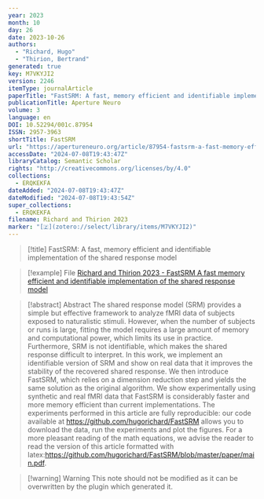 ```yaml
---
year: 2023
month: 10
day: 26
date: 2023-10-26
authors:
  - "Richard, Hugo"
  - "Thirion, Bertrand"
generated: true
key: M7VKYJI2
version: 2246
itemType: journalArticle
paperTitle: "FastSRM: A fast, memory efficient and identifiable implementation of the shared response model"
publicationTitle: Aperture Neuro
volume: 3
language: en
DOI: 10.52294/001c.87954
ISSN: 2957-3963
shortTitle: FastSRM
url: "https://apertureneuro.org/article/87954-fastsrm-a-fast-memory-efficient-and-identifiable-implementation-of-the-shared-response-model"
accessDate: "2024-07-08T19:43:47Z"
libraryCatalog: Semantic Scholar
rights: "http://creativecommons.org/licenses/by/4.0"
collections:
  - ERQKEKFA
dateAdded: "2024-07-08T19:43:47Z"
dateModified: "2024-07-08T19:43:54Z"
super_collections:
  - ERQKEKFA
filename: Richard and Thirion 2023
marker: "[🇿](zotero://select/library/items/M7VKYJI2)"
---
```


> [!title] FastSRM: A fast, memory efficient and identifiable implementation of the shared response model

> [!example] File
> [Richard and Thirion 2023 - FastSRM A fast memory efficient and identifiable implementation of the shared response model](/Papers/PDFs/Richard%20and%20Thirion%202023%20-%20FastSRM%20A%20fast%20memory%20efficient%20and%20identifiable%20implementation%20of%20the%20shared%20response%20model.pdf)

> [!abstract] Abstract
> The shared response model (SRM) provides a simple but effective framework to analyze fMRI data of subjects exposed to naturalistic stimuli. However, when the number of subjects or runs is large, fitting the model requires a large amount of memory and computational power, which limits its use in practice. Furthermore, SRM is not identifiable, which makes the shared response difficult to interpret. In this work, we implement an identifiable version of SRM and show on real data that it improves the stability of the recovered shared response. We then introduce FastSRM, which relies on a dimension reduction step and yields the same solution as the original algorithm. We show experimentally using synthetic and real fMRI data that FastSRM is considerably faster and more memory efficient than current implementations. The experiments performed in this article are fully reproducible: our code available at https://github.com/hugorichard/FastSRM allows you to download the data, run the experiments and plot the figures. For a more pleasant reading of the math equations, we advise the reader to read the version of this article formatted with latex:https://github.com/hugorichard/FastSRM/blob/master/paper/main.pdf.

>[!warning] Warning
> This note should not be modified as it can be overwritten by the plugin which generated it.

